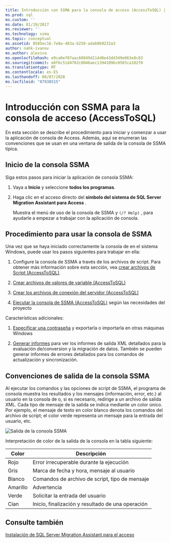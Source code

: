 ```yaml
---
title: Introducción con SSMA para la consola de acceso (AccessToSQL) | Microsoft Docs
ms.prod: sql
ms.custom: ''
ms.date: 01/19/2017
ms.reviewer: ''
ms.technology: ssma
ms.topic: conceptual
ms.assetid: 8585ec16-7e0a-483a-b250-adab9b9232a3
author: nahk-ivanov
ms.author: alexiva
ms.openlocfilehash: e9ca0ef87aac60849d114d0e43dd349e063e8c83
ms.sourcegitcommit: e8f6c51d4702c0046aec1394109bc0503ca182f0
ms.translationtype: MT
ms.contentlocale: es-ES
ms.lasthandoff: 08/07/2020
ms.locfileid: "87938515"
---
```

# <a name="getting-started-with-ssma-for-access-console-accesstosql"></a>Introducción con SSMA para la consola de acceso (AccessToSQL)
En esta sección se describe el procedimiento para iniciar y comenzar a usar la aplicación de consola de Access. Además, aquí se enumeran las convenciones que se usan en una ventana de salida de la consola de SSMA típica.  
  
## <a name="launching-ssma-console"></a>Inicio de la consola SSMA  
Siga estos pasos para iniciar la aplicación de consola SSMA:  
  
1.  Vaya a **Inicio** y seleccione **todos los programas**.  
  
2.  Haga clic en el acceso directo del **símbolo del sistema de SQL Server Migration Assistant para Access** .  
  
    Muestra el menú de uso de la consola de SSMA y `(/? Help)` , para ayudarle a empezar a trabajar con la aplicación de consola.  
  
## <a name="procedure-for-using-the-ssma-console"></a>Procedimiento para usar la consola de SSMA  
Una vez que se haya iniciado correctamente la consola de en el sistema Windows, puede usar los pasos siguientes para trabajar en ella:  
  
1.  Configure la consola de SSMA a través de los archivos de script. Para obtener más información sobre esta sección, vea [crear archivos de Script &#40;AccessToSQL&#41;](../../ssma/access/creating-script-files-accesstosql.md).  
  
2.  [Crear archivos de valores de variable &#40;AccessToSQL&#41;](../../ssma/access/creating-variable-value-files-accesstosql.md)  
  
3.  [Crear los archivos de conexión del servidor &#40;AccessToSQL&#41;](../../ssma/access/creating-the-server-connection-files-accesstosql.md)  
  
4.  [Ejecutar la consola de SSMA &#40;AccessToSQL&#41;](../../ssma/access/executing-the-ssma-console-accesstosql.md) según las necesidades del proyecto  
  
Características adicionales:  
  
1.  [Especificar una contraseña](managing-passwords-accesstosql.md) y exportarla o importarla en otras máquinas Windows  
  
2.  [Generar informes](generating-reports-accesstosql.md) para ver los informes de salida XML detallados para la evaluación de/conversion y la migración de datos. También se pueden generar informes de errores detallados para los comandos de actualización y sincronización.  
  
## <a name="ssma-console-output-conventions"></a>Convenciones de salida de la consola SSMA  
Al ejecutar los comandos y las opciones de script de SSMA, el programa de consola muestra los resultados y los mensajes (información, error, etc.) al usuario en la consola de o, si es necesario, redirige a un archivo de salida XML. Cada tipo de mensaje de la salida se indica mediante un color único. Por ejemplo, el mensaje de texto en color blanco denota los comandos del archivo de script; el color verde representa un mensaje para la entrada del usuario, etc.  
  
![Salida de la consola SSMA](../../ssma/access/media/ssmaconsoleoutput.jpg "Salida de la consola SSMA")  
  
Interpretación de color de la salida de la consola en la tabla siguiente:  
  
|Color|Descripción|  
|---------|---------------|  
|Rojo|Error irrecuperable durante la ejecución|  
|Gris|Marca de fecha y hora, mensaje al usuario|  
|Blanco|Comandos de archivo de script, tipo de mensaje|  
|Amarillo|Advertencia|  
|Verde|Solicitar la entrada del usuario|  
|Cian|Inicio, finalización y resultado de una operación|  
  
## <a name="see-also"></a>Consulte también  
[Instalación de SQL Server Migration Assistant para el acceso](installing-sql-server-migration-assistant-for-access-accesstosql.md)  
  
